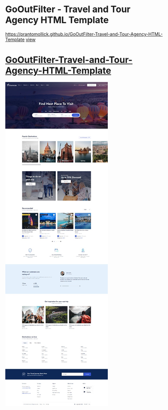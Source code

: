 # GoOutFilter - Travel and Tour Agency HTML Template

https://prantomollick.github.io/GoOutFilter-Travel-and-Tour-Agency-HTML-Template
[view](https://prantomollick.github.io/GoOutFilter-Travel-and-Tour-Agency-HTML-Template)

# [GoOutFilter-Travel-and-Tour-Agency-HTML-Template](https://prantomollick.github.io/GoOutFilter-Travel-and-Tour-Agency-HTML-Template)

[<img src="./gooutfilter.jpeg">](https://prantomollick.github.io/GoOutFilter-Travel-and-Tour-Agency-HTML-Template)
